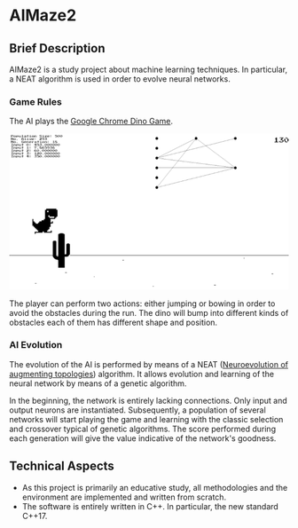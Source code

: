 # AIMaze2

## Brief Description
AIMaze2 is a study project about machine learning techniques. In particular, a NEAT algorithm is used in order to evolve neural networks.

### Game Rules
The AI plays the [Google Chrome Dino Game](https://en.wikipedia.org/wiki/List_of_Google_Easter_eggs#Chrome).

![ScreenShot Game](https://github.com/BiagioFesta/aimaze2/blob/master/img/screenshotJan19.png)

The player can perform two actions: either jumping or bowing in order to avoid the obstacles during the run. The dino will bump into different kinds of obstacles each of them has different shape and position.

### AI Evolution
The evolution of the AI is performed by means of a NEAT ([Neuroevolution of augmenting topologies](https://en.wikipedia.org/wiki/Neuroevolution_of_augmenting_topologies)) algorithm.
It allows evolution and learning of the neural network by means of a genetic algorithm.

In the beginning, the network is entirely lacking connections. Only input and output neurons are instantiated.
Subsequently, a population of several networks will start playing the game and learning with the classic selection and crossover typical of genetic algorithms. The score performed during each generation will give the value indicative of the network's goodness.


## Technical Aspects
 * As this project is primarily an educative study, all methodologies and the environment are implemented and written from scratch.
 * The software is entirely written in C++. In particular, the new standard C++17.
